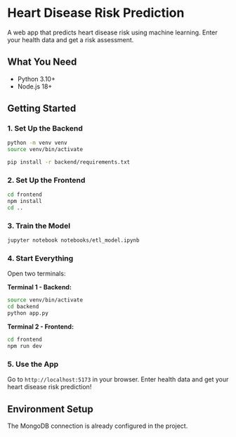 # Heart Disease Risk Prediction

A web app that predicts heart disease risk using machine learning. Enter your health data and get a risk assessment.

## What You Need

- Python 3.10+
- Node.js 18+

## Getting Started

### 1. Set Up the Backend

```bash
python -m venv venv
source venv/bin/activate 

pip install -r backend/requirements.txt
```

### 2. Set Up the Frontend

```bash
cd frontend
npm install
cd ..
```

### 3. Train the Model

```bash
jupyter notebook notebooks/etl_model.ipynb
```

### 4. Start Everything

Open two terminals:

**Terminal 1 - Backend:**
```bash
source venv/bin/activate
cd backend
python app.py
```

**Terminal 2 - Frontend:**
```bash
cd frontend
npm run dev
```

### 5. Use the App

Go to `http://localhost:5173` in your browser. Enter health data and get your heart disease risk prediction!

## Environment Setup

The MongoDB connection is already configured in the project.